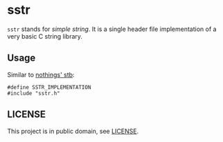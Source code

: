 # sstr

`sstr` stands for *simple string*. It is a single header file implementation of
a very basic C string library.

## Usage

Similar to [nothings' stb](https://github.com/nothings/stb):

```
#define SSTR_IMPLEMENTATION
#include "sstr.h"
```

## LICENSE

This project is in public domain, see [LICENSE](LICENSE).
